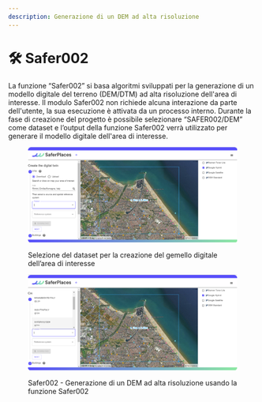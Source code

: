 ```yaml
---
description: Generazione di un DEM ad alta risoluzione
---
```


# 🛠️ Safer002

La funzione “Safer002” si basa algoritmi sviluppati per la generazione di un modello digitale del terreno (DEM/DTM) ad alta risoluzione dell'area di interesse. Il modulo Safer002 non richiede alcuna interazione da parte dell'utente, la sua esecuzione è attivata da un processo interno. Durante la fase di creazione del progetto è possibile selezionare “SAFER002/DEM” come dataset e l’output della funzione Safer002 verrà utilizzato per generare il modello digitale dell'area di interesse.

<figure><img src="../.gitbook/assets/image (42).png" alt=""><figcaption><p>Selezione del dataset per la creazione del gemello digitale dell’area di interesse</p></figcaption></figure>

<figure><img src="../.gitbook/assets/image (43).png" alt=""><figcaption><p>Safer002 - Generazione di un DEM ad alta risoluzione usando la funzione Safer002</p></figcaption></figure>
